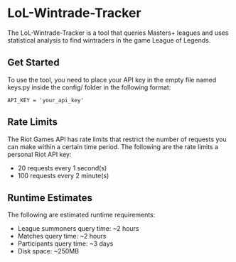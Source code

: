 # LoL-Wintrade-Tracker
The LoL-Wintrade-Tracker is a tool that queries Masters+ leagues and uses statistical analysis to find wintraders in the game League of Legends.

## Get Started
To use the tool, you need to place your API key in the empty file named keys.py inside the config/ folder in the following format:

    API_KEY = 'your_api_key'

## Rate Limits
The Riot Games API has rate limits that restrict the number of requests you can make within a certain time period. The following are the rate limits a personal Riot API key:

- 20 requests every 1 second(s)
- 100 requests every 2 minute(s)

## Runtime Estimates
The following are estimated runtime requirements:
- League summoners query time: ~2 hours
- Matches query time: ~2 hours
- Participants query time: ~3 days
- Disk space: ~250MB